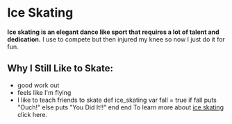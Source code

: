 # Ice Skating
**Ice skating is an elegant dance like sport that requires a lot of talent and dedication.** I use to compete but then injured my knee so now I just do it for fun. 
## Why I Still Like to Skate:
* good work out
* feels like I'm flying
* I like to teach friends to skate
    def ice_skating
      var fall = true
        if fall 
          puts "Ouch!"
        else 
          puts "You Did It!!"
        end
    end
To learn more about [ice skating](https://en.wikipedia.org/wiki/Ice_skating) click here.
